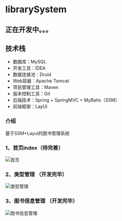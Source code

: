 # librarySystem

## 正在开发中。。。

## 技术栈
- 数据库：MySQL
- 开发工具：IDEA
- 数据连接池：Druid
- Web容器：Apache Tomcat
- 项目管理工具：Maven
- 版本控制工具：Git
- 后端技术：Spring + SpringMVC + MyBatis（SSM）
- 前端框架：LayUI

### 介绍
基于SSM+Layui的图书管理系统

### 1、首页index（待完善）
![首页](https://images.gitee.com/uploads/images/2021/0330/193616_c3bba7be_8169242.png "屏幕截图.png")

### 2、类型管理 （开发完毕）
![类型管理](https://images.gitee.com/uploads/images/2021/0330/200057_8f13c065_8169242.png "屏幕截图.png")

### 3、图书信息管理 （开发完毕）
![图书信息管理](https://images.gitee.com/uploads/images/2021/0331/222943_f5a0a074_8169242.png "屏幕截图.png")



